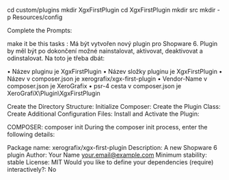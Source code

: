 cd custom/plugins
mkdir XgxFirstPlugin
cd XgxFirstPlugin
mkdir src
mkdir -p Resources/config

Complete the Prompts:

make it be this tasks :
Má být vytvořen nový plugin pro Shopware 6.
Plugin by měl být po dokončení možné nainstalovat, aktivovat, deaktivovat a odinstalovat.
Na toto je třeba dbát:

• Název pluginu je XgxFirstPlugin
• Název složky pluginu je XgxFirstPlugin
• Název v composer.json je xerografix/xgx-first-plugin
• Vendor-Name v composer.json je XeroGrafix
• psr-4 cesta v composer.json je XeroGrafiX\Plugin\XgxFirstPlugin

Create the Directory Structure:
Initialize Composer:
Create the Plugin Class:
Create Additional Configuration Files:
Install and Activate the Plugin:

COMPOSER: composer init
During the composer init process, enter the following details:

Package name: xerografix/xgx-first-plugin
Description: A new Shopware 6 plugin
Author: Your Name <your.email@example.com>
Minimum stability: stable
License: MIT
Would you like to define your dependencies (require) interactively?: No
